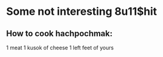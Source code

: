 # Some not interesting 8u11$hit

## How to cook hachpochmak:

1 meat 1 kusok of cheese 1 left feet of yours